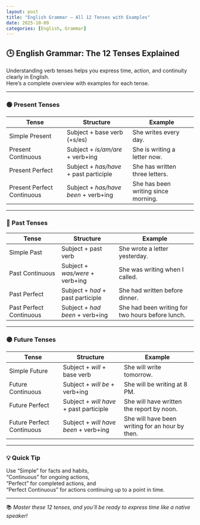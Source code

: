 ```yaml
---
layout: post
title: "English Grammar – All 12 Tenses with Examples"
date: 2025-10-09
categories: [English, Grammar]
---
```


## 🕒 English Grammar: The 12 Tenses Explained

Understanding verb tenses helps you express time, action, and continuity clearly in English.  
Here’s a complete overview with examples for each tense.

---

### 🟢 Present Tenses

| Tense | Structure | Example |
|-------|------------|----------|
| Simple Present | Subject + base verb (+s/es) | She writes every day. |
| Present Continuous | Subject + *is/am/are* + verb+ing | She is writing a letter now. |
| Present Perfect | Subject + *has/have* + past participle | She has written three letters. |
| Present Perfect Continuous | Subject + *has/have been* + verb+ing | She has been writing since morning. |

---

### 🔵 Past Tenses

| Tense | Structure | Example |
|-------|------------|----------|
| Simple Past | Subject + past verb | She wrote a letter yesterday. |
| Past Continuous | Subject + *was/were* + verb+ing | She was writing when I called. |
| Past Perfect | Subject + *had* + past participle | She had written before dinner. |
| Past Perfect Continuous | Subject + *had been* + verb+ing | She had been writing for two hours before lunch. |

---

### 🟣 Future Tenses

| Tense | Structure | Example |
|-------|------------|----------|
| Simple Future | Subject + *will* + base verb | She will write tomorrow. |
| Future Continuous | Subject + *will be* + verb+ing | She will be writing at 8 PM. |
| Future Perfect | Subject + *will have* + past participle | She will have written the report by noon. |
| Future Perfect Continuous | Subject + *will have been* + verb+ing | She will have been writing for an hour by then. |

---

### 💡 Quick Tip
Use “Simple” for facts and habits,  
“Continuous” for ongoing actions,  
“Perfect” for completed actions, and  
“Perfect Continuous” for actions continuing up to a point in time.

---

📚 *Master these 12 tenses, and you’ll be ready to express time like a native speaker!*

